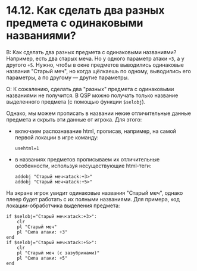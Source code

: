# 14.12. Как сделать два разных предмета с одинаковыми названиями?
<!-- [:faq_14_12] -->

В: Как сделать два разных предмета с одинаковыми названиями?
Например, есть два старых меча. Но у одного параметр атаки `+3`, а у другого `+5`. Нужно, чтобы в окне предметов выводились одинаковые названия "Старый меч", но когда щёлкаешь по одному, выводились его параметры, а по другому — другие параметры.

О:
К сожалению, сделать два "разных" предмета с одинаковыми названиями не получится. В QSP можно получать только название выделенного предмета (с помощью функции `$selobj`).

Однако, мы можем прописать в названии некие отличительные данные предмета и скрыть эти данные от игрока. Для этого:
* включаем распознавание html, прописав, например, на самой первой локации в игре команду:
	```qsp
	usehtml=1
	```
* в названиях предметов прописываем их отличительные особенности, используя несуществующие html-теги:
	```qsp
	addobj "Старый меч<atack:+3>"
	addobj "Старый меч<atack:+5>"
	```

На экране игрок увидит одинаковые названия "Старый меч", однако плеер будет работать с их полными названиями. Для примера, код локации-обработчика выделения предмета:
```qsp
if $selobj="Старый меч<atack:+3>":
	clr
	pl "Старый меч"
	pl "Сила атаки: +3"
end
if $selobj="Старый меч<atack:+5>":
	clr
	pl "Старый меч (с зазубринами)"
	pl "Сила атаки: +5"
end
```	
